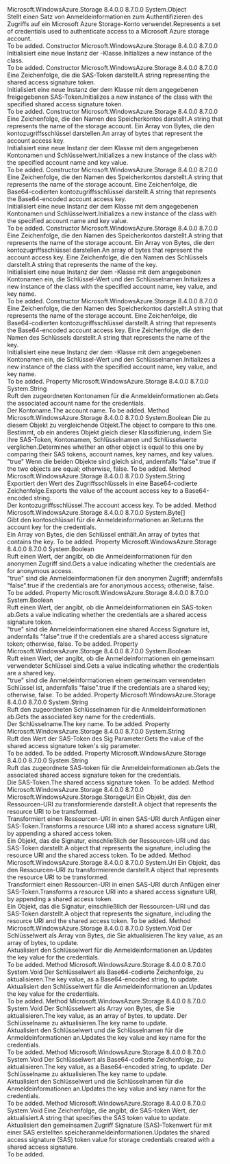 <Type Name="StorageCredentials" FullName="Microsoft.WindowsAzure.Storage.Auth.StorageCredentials">
  <TypeSignature Language="C#" Value="public sealed class StorageCredentials" />
  <TypeSignature Language="ILAsm" Value=".class public auto ansi sealed beforefieldinit StorageCredentials extends System.Object" />
  <TypeSignature Language="DocId" Value="T:Microsoft.WindowsAzure.Storage.Auth.StorageCredentials" />
  <TypeSignature Language="VB.NET" Value="Public NotInheritable Class StorageCredentials" />
  <TypeSignature Language="F#" Value="type StorageCredentials = class" />
  <AssemblyInfo>
    <AssemblyName>Microsoft.WindowsAzure.Storage</AssemblyName>
    <AssemblyVersion>8.4.0.0</AssemblyVersion>
    <AssemblyVersion>8.7.0.0</AssemblyVersion>
  </AssemblyInfo>
  <Base>
    <BaseTypeName>System.Object</BaseTypeName>
  </Base>
  <Interfaces />
  <Docs>
    <summary>
            <span data-ttu-id="92b46-101">Stellt einen Satz von Anmeldeinformationen zum Authentifizieren des Zugriffs auf ein Microsoft Azure Storage-Konto verwendet.</span><span class="sxs-lookup"><span data-stu-id="92b46-101">Represents a set of credentials used to authenticate access to a Microsoft Azure storage account.</span></span>
            </summary>
    <remarks>To be added.</remarks>
  </Docs>
  <Members>
    <Member MemberName=".ctor">
      <MemberSignature Language="C#" Value="public StorageCredentials ();" />
      <MemberSignature Language="ILAsm" Value=".method public hidebysig specialname rtspecialname instance void .ctor() cil managed" />
      <MemberSignature Language="DocId" Value="M:Microsoft.WindowsAzure.Storage.Auth.StorageCredentials.#ctor" />
      <MemberSignature Language="VB.NET" Value="Public Sub New ()" />
      <MemberType>Constructor</MemberType>
      <AssemblyInfo>
        <AssemblyName>Microsoft.WindowsAzure.Storage</AssemblyName>
        <AssemblyVersion>8.4.0.0</AssemblyVersion>
        <AssemblyVersion>8.7.0.0</AssemblyVersion>
      </AssemblyInfo>
      <Parameters />
      <Docs>
        <summary>
            <span data-ttu-id="92b46-102">Initialisiert eine neue Instanz der <see cref="T:Microsoft.WindowsAzure.Storage.Auth.StorageCredentials" />-Klasse.</span><span class="sxs-lookup"><span data-stu-id="92b46-102">Initializes a new instance of the <see cref="T:Microsoft.WindowsAzure.Storage.Auth.StorageCredentials" /> class.</span></span>
            </summary>
        <remarks>To be added.</remarks>
      </Docs>
    </Member>
    <Member MemberName=".ctor">
      <MemberSignature Language="C#" Value="public StorageCredentials (string sasToken);" />
      <MemberSignature Language="ILAsm" Value=".method public hidebysig specialname rtspecialname instance void .ctor(string sasToken) cil managed" />
      <MemberSignature Language="DocId" Value="M:Microsoft.WindowsAzure.Storage.Auth.StorageCredentials.#ctor(System.String)" />
      <MemberSignature Language="VB.NET" Value="Public Sub New (sasToken As String)" />
      <MemberSignature Language="F#" Value="new Microsoft.WindowsAzure.Storage.Auth.StorageCredentials : string -&gt; Microsoft.WindowsAzure.Storage.Auth.StorageCredentials" Usage="new Microsoft.WindowsAzure.Storage.Auth.StorageCredentials sasToken" />
      <MemberType>Constructor</MemberType>
      <AssemblyInfo>
        <AssemblyName>Microsoft.WindowsAzure.Storage</AssemblyName>
        <AssemblyVersion>8.4.0.0</AssemblyVersion>
        <AssemblyVersion>8.7.0.0</AssemblyVersion>
      </AssemblyInfo>
      <Parameters>
        <Parameter Name="sasToken" Type="System.String" />
      </Parameters>
      <Docs>
        <param name="sasToken"><span data-ttu-id="92b46-103">Eine Zeichenfolge, die die SAS-Token darstellt.</span><span class="sxs-lookup"><span data-stu-id="92b46-103">A string representing the shared access signature token.</span></span></param>
        <summary>
            <span data-ttu-id="92b46-104">Initialisiert eine neue Instanz der dem <see cref="T:Microsoft.WindowsAzure.Storage.Auth.StorageCredentials" /> Klasse mit dem angegebenen freigegebenen SAS-Token.</span><span class="sxs-lookup"><span data-stu-id="92b46-104">Initializes a new instance of the <see cref="T:Microsoft.WindowsAzure.Storage.Auth.StorageCredentials" /> class with the specified shared access signature token.</span></span>
            </summary>
        <remarks>To be added.</remarks>
      </Docs>
    </Member>
    <Member MemberName=".ctor">
      <MemberSignature Language="C#" Value="public StorageCredentials (string accountName, byte[] keyValue);" />
      <MemberSignature Language="ILAsm" Value=".method public hidebysig specialname rtspecialname instance void .ctor(string accountName, unsigned int8[] keyValue) cil managed" />
      <MemberSignature Language="DocId" Value="M:Microsoft.WindowsAzure.Storage.Auth.StorageCredentials.#ctor(System.String,System.Byte[])" />
      <MemberSignature Language="VB.NET" Value="Public Sub New (accountName As String, keyValue As Byte())" />
      <MemberSignature Language="F#" Value="new Microsoft.WindowsAzure.Storage.Auth.StorageCredentials : string * byte[] -&gt; Microsoft.WindowsAzure.Storage.Auth.StorageCredentials" Usage="new Microsoft.WindowsAzure.Storage.Auth.StorageCredentials (accountName, keyValue)" />
      <MemberType>Constructor</MemberType>
      <AssemblyInfo>
        <AssemblyName>Microsoft.WindowsAzure.Storage</AssemblyName>
        <AssemblyVersion>8.4.0.0</AssemblyVersion>
        <AssemblyVersion>8.7.0.0</AssemblyVersion>
      </AssemblyInfo>
      <Parameters>
        <Parameter Name="accountName" Type="System.String" />
        <Parameter Name="keyValue" Type="System.Byte[]" />
      </Parameters>
      <Docs>
        <param name="accountName"><span data-ttu-id="92b46-105">Eine Zeichenfolge, die den Namen des Speicherkontos darstellt.</span><span class="sxs-lookup"><span data-stu-id="92b46-105">A string that represents the name of the storage account.</span></span></param>
        <param name="keyValue"><span data-ttu-id="92b46-106">Ein Array von Bytes, die den kontozugriffsschlüssel darstellen.</span><span class="sxs-lookup"><span data-stu-id="92b46-106">An array of bytes that represent the account access key.</span></span></param>
        <summary>
            <span data-ttu-id="92b46-107">Initialisiert eine neue Instanz der dem <see cref="T:Microsoft.WindowsAzure.Storage.Auth.StorageCredentials" /> Klasse mit dem angegebenen Kontonamen und Schlüsselwert.</span><span class="sxs-lookup"><span data-stu-id="92b46-107">Initializes a new instance of the <see cref="T:Microsoft.WindowsAzure.Storage.Auth.StorageCredentials" /> class with the specified account name and key value.</span></span>
            </summary>
        <remarks>To be added.</remarks>
      </Docs>
    </Member>
    <Member MemberName=".ctor">
      <MemberSignature Language="C#" Value="public StorageCredentials (string accountName, string keyValue);" />
      <MemberSignature Language="ILAsm" Value=".method public hidebysig specialname rtspecialname instance void .ctor(string accountName, string keyValue) cil managed" />
      <MemberSignature Language="DocId" Value="M:Microsoft.WindowsAzure.Storage.Auth.StorageCredentials.#ctor(System.String,System.String)" />
      <MemberSignature Language="VB.NET" Value="Public Sub New (accountName As String, keyValue As String)" />
      <MemberSignature Language="F#" Value="new Microsoft.WindowsAzure.Storage.Auth.StorageCredentials : string * string -&gt; Microsoft.WindowsAzure.Storage.Auth.StorageCredentials" Usage="new Microsoft.WindowsAzure.Storage.Auth.StorageCredentials (accountName, keyValue)" />
      <MemberType>Constructor</MemberType>
      <AssemblyInfo>
        <AssemblyName>Microsoft.WindowsAzure.Storage</AssemblyName>
        <AssemblyVersion>8.4.0.0</AssemblyVersion>
        <AssemblyVersion>8.7.0.0</AssemblyVersion>
      </AssemblyInfo>
      <Parameters>
        <Parameter Name="accountName" Type="System.String" />
        <Parameter Name="keyValue" Type="System.String" />
      </Parameters>
      <Docs>
        <param name="accountName"><span data-ttu-id="92b46-108">Eine Zeichenfolge, die den Namen des Speicherkontos darstellt.</span><span class="sxs-lookup"><span data-stu-id="92b46-108">A string that represents the name of the storage account.</span></span></param>
        <param name="keyValue"><span data-ttu-id="92b46-109">Eine Zeichenfolge, die Base64-codierten kontozugriffsschlüssel darstellt.</span><span class="sxs-lookup"><span data-stu-id="92b46-109">A string that represents the Base64-encoded account access key.</span></span></param>
        <summary>
            <span data-ttu-id="92b46-110">Initialisiert eine neue Instanz der dem <see cref="T:Microsoft.WindowsAzure.Storage.Auth.StorageCredentials" /> Klasse mit dem angegebenen Kontonamen und Schlüsselwert.</span><span class="sxs-lookup"><span data-stu-id="92b46-110">Initializes a new instance of the <see cref="T:Microsoft.WindowsAzure.Storage.Auth.StorageCredentials" /> class with the specified account name and key value.</span></span>
            </summary>
        <remarks>To be added.</remarks>
      </Docs>
    </Member>
    <Member MemberName=".ctor">
      <MemberSignature Language="C#" Value="public StorageCredentials (string accountName, byte[] keyValue, string keyName);" />
      <MemberSignature Language="ILAsm" Value=".method public hidebysig specialname rtspecialname instance void .ctor(string accountName, unsigned int8[] keyValue, string keyName) cil managed" />
      <MemberSignature Language="DocId" Value="M:Microsoft.WindowsAzure.Storage.Auth.StorageCredentials.#ctor(System.String,System.Byte[],System.String)" />
      <MemberSignature Language="VB.NET" Value="Public Sub New (accountName As String, keyValue As Byte(), keyName As String)" />
      <MemberSignature Language="F#" Value="new Microsoft.WindowsAzure.Storage.Auth.StorageCredentials : string * byte[] * string -&gt; Microsoft.WindowsAzure.Storage.Auth.StorageCredentials" Usage="new Microsoft.WindowsAzure.Storage.Auth.StorageCredentials (accountName, keyValue, keyName)" />
      <MemberType>Constructor</MemberType>
      <AssemblyInfo>
        <AssemblyName>Microsoft.WindowsAzure.Storage</AssemblyName>
        <AssemblyVersion>8.4.0.0</AssemblyVersion>
        <AssemblyVersion>8.7.0.0</AssemblyVersion>
      </AssemblyInfo>
      <Parameters>
        <Parameter Name="accountName" Type="System.String" />
        <Parameter Name="keyValue" Type="System.Byte[]" />
        <Parameter Name="keyName" Type="System.String" />
      </Parameters>
      <Docs>
        <param name="accountName"><span data-ttu-id="92b46-111">Eine Zeichenfolge, die den Namen des Speicherkontos darstellt.</span><span class="sxs-lookup"><span data-stu-id="92b46-111">A string that represents the name of the storage account.</span></span></param>
        <param name="keyValue"><span data-ttu-id="92b46-112">Ein Array von Bytes, die den kontozugriffsschlüssel darstellen.</span><span class="sxs-lookup"><span data-stu-id="92b46-112">An array of bytes that represent the account access key.</span></span></param>
        <param name="keyName"><span data-ttu-id="92b46-113">Eine Zeichenfolge, die den Namen des Schlüssels darstellt.</span><span class="sxs-lookup"><span data-stu-id="92b46-113">A string that represents the name of the key.</span></span></param>
        <summary>
            <span data-ttu-id="92b46-114">Initialisiert eine neue Instanz der dem <see cref="T:Microsoft.WindowsAzure.Storage.Auth.StorageCredentials" /> -Klasse mit dem angegebenen Kontonamen ein, die Schlüssel-Wert und den Schlüsselnamen.</span><span class="sxs-lookup"><span data-stu-id="92b46-114">Initializes a new instance of the <see cref="T:Microsoft.WindowsAzure.Storage.Auth.StorageCredentials" /> class with the specified account name, key value, and key name.</span></span>
            </summary>
        <remarks>To be added.</remarks>
      </Docs>
    </Member>
    <Member MemberName=".ctor">
      <MemberSignature Language="C#" Value="public StorageCredentials (string accountName, string keyValue, string keyName);" />
      <MemberSignature Language="ILAsm" Value=".method public hidebysig specialname rtspecialname instance void .ctor(string accountName, string keyValue, string keyName) cil managed" />
      <MemberSignature Language="DocId" Value="M:Microsoft.WindowsAzure.Storage.Auth.StorageCredentials.#ctor(System.String,System.String,System.String)" />
      <MemberSignature Language="VB.NET" Value="Public Sub New (accountName As String, keyValue As String, keyName As String)" />
      <MemberSignature Language="F#" Value="new Microsoft.WindowsAzure.Storage.Auth.StorageCredentials : string * string * string -&gt; Microsoft.WindowsAzure.Storage.Auth.StorageCredentials" Usage="new Microsoft.WindowsAzure.Storage.Auth.StorageCredentials (accountName, keyValue, keyName)" />
      <MemberType>Constructor</MemberType>
      <AssemblyInfo>
        <AssemblyName>Microsoft.WindowsAzure.Storage</AssemblyName>
        <AssemblyVersion>8.4.0.0</AssemblyVersion>
        <AssemblyVersion>8.7.0.0</AssemblyVersion>
      </AssemblyInfo>
      <Parameters>
        <Parameter Name="accountName" Type="System.String" />
        <Parameter Name="keyValue" Type="System.String" />
        <Parameter Name="keyName" Type="System.String" />
      </Parameters>
      <Docs>
        <param name="accountName"><span data-ttu-id="92b46-115">Eine Zeichenfolge, die den Namen des Speicherkontos darstellt.</span><span class="sxs-lookup"><span data-stu-id="92b46-115">A string that represents the name of the storage account.</span></span></param>
        <param name="keyValue"><span data-ttu-id="92b46-116">Eine Zeichenfolge, die Base64-codierten kontozugriffsschlüssel darstellt.</span><span class="sxs-lookup"><span data-stu-id="92b46-116">A string that represents the Base64-encoded account access key.</span></span></param>
        <param name="keyName"><span data-ttu-id="92b46-117">Eine Zeichenfolge, die den Namen des Schlüssels darstellt.</span><span class="sxs-lookup"><span data-stu-id="92b46-117">A string that represents the name of the key.</span></span></param>
        <summary>
            <span data-ttu-id="92b46-118">Initialisiert eine neue Instanz der dem <see cref="T:Microsoft.WindowsAzure.Storage.Auth.StorageCredentials" /> -Klasse mit dem angegebenen Kontonamen ein, die Schlüssel-Wert und den Schlüsselnamen.</span><span class="sxs-lookup"><span data-stu-id="92b46-118">Initializes a new instance of the <see cref="T:Microsoft.WindowsAzure.Storage.Auth.StorageCredentials" /> class with the specified account name, key value, and key name.</span></span>
            </summary>
        <remarks>To be added.</remarks>
      </Docs>
    </Member>
    <Member MemberName="AccountName">
      <MemberSignature Language="C#" Value="public string AccountName { get; }" />
      <MemberSignature Language="ILAsm" Value=".property instance string AccountName" />
      <MemberSignature Language="DocId" Value="P:Microsoft.WindowsAzure.Storage.Auth.StorageCredentials.AccountName" />
      <MemberSignature Language="VB.NET" Value="Public ReadOnly Property AccountName As String" />
      <MemberSignature Language="F#" Value="member this.AccountName : string" Usage="Microsoft.WindowsAzure.Storage.Auth.StorageCredentials.AccountName" />
      <MemberType>Property</MemberType>
      <AssemblyInfo>
        <AssemblyName>Microsoft.WindowsAzure.Storage</AssemblyName>
        <AssemblyVersion>8.4.0.0</AssemblyVersion>
        <AssemblyVersion>8.7.0.0</AssemblyVersion>
      </AssemblyInfo>
      <ReturnValue>
        <ReturnType>System.String</ReturnType>
      </ReturnValue>
      <Docs>
        <summary>
            <span data-ttu-id="92b46-119">Ruft den zugeordneten Kontonamen für die Anmeldeinformationen ab.</span><span class="sxs-lookup"><span data-stu-id="92b46-119">Gets the associated account name for the credentials.</span></span>
            </summary>
        <value><span data-ttu-id="92b46-120">Der Kontoname.</span><span class="sxs-lookup"><span data-stu-id="92b46-120">The account name.</span></span></value>
        <remarks>To be added.</remarks>
      </Docs>
    </Member>
    <Member MemberName="Equals">
      <MemberSignature Language="C#" Value="public bool Equals (Microsoft.WindowsAzure.Storage.Auth.StorageCredentials other);" />
      <MemberSignature Language="ILAsm" Value=".method public hidebysig instance bool Equals(class Microsoft.WindowsAzure.Storage.Auth.StorageCredentials other) cil managed" />
      <MemberSignature Language="DocId" Value="M:Microsoft.WindowsAzure.Storage.Auth.StorageCredentials.Equals(Microsoft.WindowsAzure.Storage.Auth.StorageCredentials)" />
      <MemberSignature Language="VB.NET" Value="Public Function Equals (other As StorageCredentials) As Boolean" />
      <MemberSignature Language="F#" Value="override this.Equals : Microsoft.WindowsAzure.Storage.Auth.StorageCredentials -&gt; bool" Usage="storageCredentials.Equals other" />
      <MemberType>Method</MemberType>
      <AssemblyInfo>
        <AssemblyName>Microsoft.WindowsAzure.Storage</AssemblyName>
        <AssemblyVersion>8.4.0.0</AssemblyVersion>
        <AssemblyVersion>8.7.0.0</AssemblyVersion>
      </AssemblyInfo>
      <ReturnValue>
        <ReturnType>System.Boolean</ReturnType>
      </ReturnValue>
      <Parameters>
        <Parameter Name="other" Type="Microsoft.WindowsAzure.Storage.Auth.StorageCredentials" />
      </Parameters>
      <Docs>
        <param name="other"><span data-ttu-id="92b46-121">Die <see cref="T:Microsoft.WindowsAzure.Storage.Auth.StorageCredentials" /> zu diesem Objekt zu vergleichende Objekt.</span><span class="sxs-lookup"><span data-stu-id="92b46-121">The <see cref="T:Microsoft.WindowsAzure.Storage.Auth.StorageCredentials" /> object to compare to this one.</span></span></param>
        <summary>
            <span data-ttu-id="92b46-122">Bestimmt, ob ein anderes <see cref="T:Microsoft.WindowsAzure.Storage.Auth.StorageCredentials" /> Objekt gleich dieser Klassifizierung, indem Sie ihre SAS-Token, Kontonamen, Schlüsselnamen und Schlüsselwerte verglichen.</span><span class="sxs-lookup"><span data-stu-id="92b46-122">Determines whether an other <see cref="T:Microsoft.WindowsAzure.Storage.Auth.StorageCredentials" /> object is equal to this one by comparing their SAS tokens, account names, key names, and key values.</span></span>
            </summary>
        <returns>
          <span data-ttu-id="92b46-123"><c>"true"</c> Wenn die beiden <see cref="T:Microsoft.WindowsAzure.Storage.Auth.StorageCredentials" /> Objekte sind gleich sind, andernfalls <c>"false"</c>.</span><span class="sxs-lookup"><span data-stu-id="92b46-123"><c>true</c> if the two <see cref="T:Microsoft.WindowsAzure.Storage.Auth.StorageCredentials" /> objects are equal; otherwise, <c>false</c>.</span></span></returns>
        <remarks>To be added.</remarks>
      </Docs>
    </Member>
    <Member MemberName="ExportBase64EncodedKey">
      <MemberSignature Language="C#" Value="public string ExportBase64EncodedKey ();" />
      <MemberSignature Language="ILAsm" Value=".method public hidebysig instance string ExportBase64EncodedKey() cil managed" />
      <MemberSignature Language="DocId" Value="M:Microsoft.WindowsAzure.Storage.Auth.StorageCredentials.ExportBase64EncodedKey" />
      <MemberSignature Language="VB.NET" Value="Public Function ExportBase64EncodedKey () As String" />
      <MemberSignature Language="F#" Value="member this.ExportBase64EncodedKey : unit -&gt; string" Usage="storageCredentials.ExportBase64EncodedKey " />
      <MemberType>Method</MemberType>
      <AssemblyInfo>
        <AssemblyName>Microsoft.WindowsAzure.Storage</AssemblyName>
        <AssemblyVersion>8.4.0.0</AssemblyVersion>
        <AssemblyVersion>8.7.0.0</AssemblyVersion>
      </AssemblyInfo>
      <ReturnValue>
        <ReturnType>System.String</ReturnType>
      </ReturnValue>
      <Parameters />
      <Docs>
        <summary>
            <span data-ttu-id="92b46-124">Exportiert den Wert des Zugriffsschlüssels in eine Base64-codierte Zeichenfolge.</span><span class="sxs-lookup"><span data-stu-id="92b46-124">Exports the value of the account access key to a Base64-encoded string.</span></span>
            </summary>
        <returns><span data-ttu-id="92b46-125">Der kontozugriffsschlüssel.</span><span class="sxs-lookup"><span data-stu-id="92b46-125">The account access key.</span></span></returns>
        <remarks>To be added.</remarks>
      </Docs>
    </Member>
    <Member MemberName="ExportKey">
      <MemberSignature Language="C#" Value="public byte[] ExportKey ();" />
      <MemberSignature Language="ILAsm" Value=".method public hidebysig instance unsigned int8[] ExportKey() cil managed" />
      <MemberSignature Language="DocId" Value="M:Microsoft.WindowsAzure.Storage.Auth.StorageCredentials.ExportKey" />
      <MemberSignature Language="VB.NET" Value="Public Function ExportKey () As Byte()" />
      <MemberSignature Language="F#" Value="member this.ExportKey : unit -&gt; byte[]" Usage="storageCredentials.ExportKey " />
      <MemberType>Method</MemberType>
      <AssemblyInfo>
        <AssemblyName>Microsoft.WindowsAzure.Storage</AssemblyName>
        <AssemblyVersion>8.4.0.0</AssemblyVersion>
        <AssemblyVersion>8.7.0.0</AssemblyVersion>
      </AssemblyInfo>
      <ReturnValue>
        <ReturnType>System.Byte[]</ReturnType>
      </ReturnValue>
      <Parameters />
      <Docs>
        <summary>
            <span data-ttu-id="92b46-126">Gibt den kontoschlüssel für die Anmeldeinformationen an.</span><span class="sxs-lookup"><span data-stu-id="92b46-126">Returns the account key for the credentials.</span></span>
            </summary>
        <returns><span data-ttu-id="92b46-127">Ein Array von Bytes, die den Schlüssel enthält.</span><span class="sxs-lookup"><span data-stu-id="92b46-127">An array of bytes that contains the key.</span></span></returns>
        <remarks>To be added.</remarks>
      </Docs>
    </Member>
    <Member MemberName="IsAnonymous">
      <MemberSignature Language="C#" Value="public bool IsAnonymous { get; }" />
      <MemberSignature Language="ILAsm" Value=".property instance bool IsAnonymous" />
      <MemberSignature Language="DocId" Value="P:Microsoft.WindowsAzure.Storage.Auth.StorageCredentials.IsAnonymous" />
      <MemberSignature Language="VB.NET" Value="Public ReadOnly Property IsAnonymous As Boolean" />
      <MemberSignature Language="F#" Value="member this.IsAnonymous : bool" Usage="Microsoft.WindowsAzure.Storage.Auth.StorageCredentials.IsAnonymous" />
      <MemberType>Property</MemberType>
      <AssemblyInfo>
        <AssemblyName>Microsoft.WindowsAzure.Storage</AssemblyName>
        <AssemblyVersion>8.4.0.0</AssemblyVersion>
        <AssemblyVersion>8.7.0.0</AssemblyVersion>
      </AssemblyInfo>
      <ReturnValue>
        <ReturnType>System.Boolean</ReturnType>
      </ReturnValue>
      <Docs>
        <summary>
            <span data-ttu-id="92b46-128">Ruft einen Wert, der angibt, ob die Anmeldeinformationen für den anonymen Zugriff sind.</span><span class="sxs-lookup"><span data-stu-id="92b46-128">Gets a value indicating whether the credentials are for anonymous access.</span></span>
            </summary>
        <value>
          <span data-ttu-id="92b46-129"><c>"true"</c> sind die Anmeldeinformationen für den anonymen Zugriff; andernfalls <c>"false"</c>.</span><span class="sxs-lookup"><span data-stu-id="92b46-129"><c>true</c> if the credentials are for anonymous access; otherwise, <c>false</c>.</span></span></value>
        <remarks>To be added.</remarks>
      </Docs>
    </Member>
    <Member MemberName="IsSAS">
      <MemberSignature Language="C#" Value="public bool IsSAS { get; }" />
      <MemberSignature Language="ILAsm" Value=".property instance bool IsSAS" />
      <MemberSignature Language="DocId" Value="P:Microsoft.WindowsAzure.Storage.Auth.StorageCredentials.IsSAS" />
      <MemberSignature Language="VB.NET" Value="Public ReadOnly Property IsSAS As Boolean" />
      <MemberSignature Language="F#" Value="member this.IsSAS : bool" Usage="Microsoft.WindowsAzure.Storage.Auth.StorageCredentials.IsSAS" />
      <MemberType>Property</MemberType>
      <AssemblyInfo>
        <AssemblyName>Microsoft.WindowsAzure.Storage</AssemblyName>
        <AssemblyVersion>8.4.0.0</AssemblyVersion>
        <AssemblyVersion>8.7.0.0</AssemblyVersion>
      </AssemblyInfo>
      <ReturnValue>
        <ReturnType>System.Boolean</ReturnType>
      </ReturnValue>
      <Docs>
        <summary>
            <span data-ttu-id="92b46-130">Ruft einen Wert, der angibt, ob die Anmeldeinformationen ein SAS-token ab.</span><span class="sxs-lookup"><span data-stu-id="92b46-130">Gets a value indicating whether the credentials are a shared access signature token.</span></span>
            </summary>
        <value>
          <span data-ttu-id="92b46-131"><c>"true"</c> sind die Anmeldeinformationen eine shared Access Signature ist, andernfalls <c>"false"</c>.</span><span class="sxs-lookup"><span data-stu-id="92b46-131"><c>true</c> if the credentials are a shared access signature token; otherwise, <c>false</c>.</span></span></value>
        <remarks>To be added.</remarks>
      </Docs>
    </Member>
    <Member MemberName="IsSharedKey">
      <MemberSignature Language="C#" Value="public bool IsSharedKey { get; }" />
      <MemberSignature Language="ILAsm" Value=".property instance bool IsSharedKey" />
      <MemberSignature Language="DocId" Value="P:Microsoft.WindowsAzure.Storage.Auth.StorageCredentials.IsSharedKey" />
      <MemberSignature Language="VB.NET" Value="Public ReadOnly Property IsSharedKey As Boolean" />
      <MemberSignature Language="F#" Value="member this.IsSharedKey : bool" Usage="Microsoft.WindowsAzure.Storage.Auth.StorageCredentials.IsSharedKey" />
      <MemberType>Property</MemberType>
      <AssemblyInfo>
        <AssemblyName>Microsoft.WindowsAzure.Storage</AssemblyName>
        <AssemblyVersion>8.4.0.0</AssemblyVersion>
        <AssemblyVersion>8.7.0.0</AssemblyVersion>
      </AssemblyInfo>
      <ReturnValue>
        <ReturnType>System.Boolean</ReturnType>
      </ReturnValue>
      <Docs>
        <summary>
            <span data-ttu-id="92b46-132">Ruft einen Wert, der angibt, ob die Anmeldeinformationen ein gemeinsam verwendeter Schlüssel sind.</span><span class="sxs-lookup"><span data-stu-id="92b46-132">Gets a value indicating whether the credentials are a shared key.</span></span>
            </summary>
        <value>
          <span data-ttu-id="92b46-133"><c>"true"</c> sind die Anmeldeinformationen einem gemeinsam verwendeten Schlüssel ist, andernfalls <c>"false"</c>.</span><span class="sxs-lookup"><span data-stu-id="92b46-133"><c>true</c> if the credentials are a shared key; otherwise, <c>false</c>.</span></span></value>
        <remarks>To be added.</remarks>
      </Docs>
    </Member>
    <Member MemberName="KeyName">
      <MemberSignature Language="C#" Value="public string KeyName { get; }" />
      <MemberSignature Language="ILAsm" Value=".property instance string KeyName" />
      <MemberSignature Language="DocId" Value="P:Microsoft.WindowsAzure.Storage.Auth.StorageCredentials.KeyName" />
      <MemberSignature Language="VB.NET" Value="Public ReadOnly Property KeyName As String" />
      <MemberSignature Language="F#" Value="member this.KeyName : string" Usage="Microsoft.WindowsAzure.Storage.Auth.StorageCredentials.KeyName" />
      <MemberType>Property</MemberType>
      <AssemblyInfo>
        <AssemblyName>Microsoft.WindowsAzure.Storage</AssemblyName>
        <AssemblyVersion>8.4.0.0</AssemblyVersion>
        <AssemblyVersion>8.7.0.0</AssemblyVersion>
      </AssemblyInfo>
      <ReturnValue>
        <ReturnType>System.String</ReturnType>
      </ReturnValue>
      <Docs>
        <summary>
            <span data-ttu-id="92b46-134">Ruft den zugeordneten Schlüsselnamen für die Anmeldeinformationen ab.</span><span class="sxs-lookup"><span data-stu-id="92b46-134">Gets the associated key name for the credentials.</span></span>
            </summary>
        <value><span data-ttu-id="92b46-135">Der Schlüsselname.</span><span class="sxs-lookup"><span data-stu-id="92b46-135">The key name.</span></span></value>
        <remarks>To be added.</remarks>
      </Docs>
    </Member>
    <Member MemberName="SASSignature">
      <MemberSignature Language="C#" Value="public string SASSignature { get; }" />
      <MemberSignature Language="ILAsm" Value=".property instance string SASSignature" />
      <MemberSignature Language="DocId" Value="P:Microsoft.WindowsAzure.Storage.Auth.StorageCredentials.SASSignature" />
      <MemberSignature Language="VB.NET" Value="Public ReadOnly Property SASSignature As String" />
      <MemberSignature Language="F#" Value="member this.SASSignature : string" Usage="Microsoft.WindowsAzure.Storage.Auth.StorageCredentials.SASSignature" />
      <MemberType>Property</MemberType>
      <AssemblyInfo>
        <AssemblyName>Microsoft.WindowsAzure.Storage</AssemblyName>
        <AssemblyVersion>8.4.0.0</AssemblyVersion>
        <AssemblyVersion>8.7.0.0</AssemblyVersion>
      </AssemblyInfo>
      <ReturnValue>
        <ReturnType>System.String</ReturnType>
      </ReturnValue>
      <Docs>
        <summary>
            <span data-ttu-id="92b46-136">Ruft den Wert der SAS-Token des <c>Sig</c> Parameter.</span><span class="sxs-lookup"><span data-stu-id="92b46-136">Gets the value of the shared access signature token's <c>sig</c> parameter.</span></span>
            </summary>
        <value>To be added.</value>
        <remarks>To be added.</remarks>
      </Docs>
    </Member>
    <Member MemberName="SASToken">
      <MemberSignature Language="C#" Value="public string SASToken { get; }" />
      <MemberSignature Language="ILAsm" Value=".property instance string SASToken" />
      <MemberSignature Language="DocId" Value="P:Microsoft.WindowsAzure.Storage.Auth.StorageCredentials.SASToken" />
      <MemberSignature Language="VB.NET" Value="Public ReadOnly Property SASToken As String" />
      <MemberSignature Language="F#" Value="member this.SASToken : string" Usage="Microsoft.WindowsAzure.Storage.Auth.StorageCredentials.SASToken" />
      <MemberType>Property</MemberType>
      <AssemblyInfo>
        <AssemblyName>Microsoft.WindowsAzure.Storage</AssemblyName>
        <AssemblyVersion>8.4.0.0</AssemblyVersion>
        <AssemblyVersion>8.7.0.0</AssemblyVersion>
      </AssemblyInfo>
      <ReturnValue>
        <ReturnType>System.String</ReturnType>
      </ReturnValue>
      <Docs>
        <summary>
            <span data-ttu-id="92b46-137">Ruft das zugeordnete SAS-token für die Anmeldeinformationen ab.</span><span class="sxs-lookup"><span data-stu-id="92b46-137">Gets the associated shared access signature token for the credentials.</span></span>
            </summary>
        <value><span data-ttu-id="92b46-138">Die SAS-Token.</span><span class="sxs-lookup"><span data-stu-id="92b46-138">The shared access signature token.</span></span></value>
        <remarks>To be added.</remarks>
      </Docs>
    </Member>
    <Member MemberName="TransformUri">
      <MemberSignature Language="C#" Value="public Microsoft.WindowsAzure.Storage.StorageUri TransformUri (Microsoft.WindowsAzure.Storage.StorageUri resourceUri);" />
      <MemberSignature Language="ILAsm" Value=".method public hidebysig instance class Microsoft.WindowsAzure.Storage.StorageUri TransformUri(class Microsoft.WindowsAzure.Storage.StorageUri resourceUri) cil managed" />
      <MemberSignature Language="DocId" Value="M:Microsoft.WindowsAzure.Storage.Auth.StorageCredentials.TransformUri(Microsoft.WindowsAzure.Storage.StorageUri)" />
      <MemberSignature Language="VB.NET" Value="Public Function TransformUri (resourceUri As StorageUri) As StorageUri" />
      <MemberSignature Language="F#" Value="member this.TransformUri : Microsoft.WindowsAzure.Storage.StorageUri -&gt; Microsoft.WindowsAzure.Storage.StorageUri" Usage="storageCredentials.TransformUri resourceUri" />
      <MemberType>Method</MemberType>
      <AssemblyInfo>
        <AssemblyName>Microsoft.WindowsAzure.Storage</AssemblyName>
        <AssemblyVersion>8.4.0.0</AssemblyVersion>
        <AssemblyVersion>8.7.0.0</AssemblyVersion>
      </AssemblyInfo>
      <ReturnValue>
        <ReturnType>Microsoft.WindowsAzure.Storage.StorageUri</ReturnType>
      </ReturnValue>
      <Parameters>
        <Parameter Name="resourceUri" Type="Microsoft.WindowsAzure.Storage.StorageUri" />
      </Parameters>
      <Docs>
        <param name="resourceUri"><span data-ttu-id="92b46-139">Ein <see cref="T:Microsoft.WindowsAzure.Storage.StorageUri" /> Objekt, das den Ressourcen-URI zu transformierende darstellt.</span><span class="sxs-lookup"><span data-stu-id="92b46-139">A <see cref="T:Microsoft.WindowsAzure.Storage.StorageUri" /> object that represents the resource URI to be transformed.</span></span></param>
        <summary>
            <span data-ttu-id="92b46-140">Transformiert einen Ressourcen-URI in einen SAS-URI durch Anfügen einer SAS-Token.</span><span class="sxs-lookup"><span data-stu-id="92b46-140">Transforms a resource URI into a shared access signature URI, by appending a shared access token.</span></span>
            </summary>
        <returns><span data-ttu-id="92b46-141">Ein <see cref="T:Microsoft.WindowsAzure.Storage.StorageUri" /> Objekt, das die Signatur, einschließlich der Ressourcen-URI und das SAS-Token darstellt.</span><span class="sxs-lookup"><span data-stu-id="92b46-141">A <see cref="T:Microsoft.WindowsAzure.Storage.StorageUri" /> object that represents the signature, including the resource URI and the shared access token.</span></span></returns>
        <remarks>To be added.</remarks>
      </Docs>
    </Member>
    <Member MemberName="TransformUri">
      <MemberSignature Language="C#" Value="public Uri TransformUri (Uri resourceUri);" />
      <MemberSignature Language="ILAsm" Value=".method public hidebysig instance class System.Uri TransformUri(class System.Uri resourceUri) cil managed" />
      <MemberSignature Language="DocId" Value="M:Microsoft.WindowsAzure.Storage.Auth.StorageCredentials.TransformUri(System.Uri)" />
      <MemberSignature Language="VB.NET" Value="Public Function TransformUri (resourceUri As Uri) As Uri" />
      <MemberSignature Language="F#" Value="member this.TransformUri : Uri -&gt; Uri" Usage="storageCredentials.TransformUri resourceUri" />
      <MemberType>Method</MemberType>
      <AssemblyInfo>
        <AssemblyName>Microsoft.WindowsAzure.Storage</AssemblyName>
        <AssemblyVersion>8.4.0.0</AssemblyVersion>
        <AssemblyVersion>8.7.0.0</AssemblyVersion>
      </AssemblyInfo>
      <ReturnValue>
        <ReturnType>System.Uri</ReturnType>
      </ReturnValue>
      <Parameters>
        <Parameter Name="resourceUri" Type="System.Uri" />
      </Parameters>
      <Docs>
        <param name="resourceUri"><span data-ttu-id="92b46-142">Ein <see cref="T:System.Uri" /> Objekt, das den Ressourcen-URI zu transformierende darstellt.</span><span class="sxs-lookup"><span data-stu-id="92b46-142">A <see cref="T:System.Uri" /> object that represents the resource URI to be transformed.</span></span></param>
        <summary>
            <span data-ttu-id="92b46-143">Transformiert einen Ressourcen-URI in einen SAS-URI durch Anfügen einer SAS-Token.</span><span class="sxs-lookup"><span data-stu-id="92b46-143">Transforms a resource URI into a shared access signature URI, by appending a shared access token.</span></span>
            </summary>
        <returns><span data-ttu-id="92b46-144">Ein <see cref="T:System.Uri" /> Objekt, das die Signatur, einschließlich der Ressourcen-URI und das SAS-Token darstellt.</span><span class="sxs-lookup"><span data-stu-id="92b46-144">A <see cref="T:System.Uri" /> object that represents the signature, including the resource URI and the shared access token.</span></span></returns>
        <remarks>To be added.</remarks>
      </Docs>
    </Member>
    <Member MemberName="UpdateKey">
      <MemberSignature Language="C#" Value="public void UpdateKey (byte[] keyValue);" />
      <MemberSignature Language="ILAsm" Value=".method public hidebysig instance void UpdateKey(unsigned int8[] keyValue) cil managed" />
      <MemberSignature Language="DocId" Value="M:Microsoft.WindowsAzure.Storage.Auth.StorageCredentials.UpdateKey(System.Byte[])" />
      <MemberSignature Language="VB.NET" Value="Public Sub UpdateKey (keyValue As Byte())" />
      <MemberSignature Language="F#" Value="member this.UpdateKey : byte[] -&gt; unit" Usage="storageCredentials.UpdateKey keyValue" />
      <MemberType>Method</MemberType>
      <AssemblyInfo>
        <AssemblyName>Microsoft.WindowsAzure.Storage</AssemblyName>
        <AssemblyVersion>8.4.0.0</AssemblyVersion>
        <AssemblyVersion>8.7.0.0</AssemblyVersion>
      </AssemblyInfo>
      <ReturnValue>
        <ReturnType>System.Void</ReturnType>
      </ReturnValue>
      <Parameters>
        <Parameter Name="keyValue" Type="System.Byte[]" />
      </Parameters>
      <Docs>
        <param name="keyValue"><span data-ttu-id="92b46-145">Der Schlüsselwert als Array von Bytes, die Sie aktualisieren.</span><span class="sxs-lookup"><span data-stu-id="92b46-145">The key value, as an array of bytes, to update.</span></span></param>
        <summary>
            <span data-ttu-id="92b46-146">Aktualisiert den Schlüsselwert für die Anmeldeinformationen an.</span><span class="sxs-lookup"><span data-stu-id="92b46-146">Updates the key value for the credentials.</span></span>
            </summary>
        <remarks>To be added.</remarks>
      </Docs>
    </Member>
    <Member MemberName="UpdateKey">
      <MemberSignature Language="C#" Value="public void UpdateKey (string keyValue);" />
      <MemberSignature Language="ILAsm" Value=".method public hidebysig instance void UpdateKey(string keyValue) cil managed" />
      <MemberSignature Language="DocId" Value="M:Microsoft.WindowsAzure.Storage.Auth.StorageCredentials.UpdateKey(System.String)" />
      <MemberSignature Language="VB.NET" Value="Public Sub UpdateKey (keyValue As String)" />
      <MemberSignature Language="F#" Value="member this.UpdateKey : string -&gt; unit" Usage="storageCredentials.UpdateKey keyValue" />
      <MemberType>Method</MemberType>
      <AssemblyInfo>
        <AssemblyName>Microsoft.WindowsAzure.Storage</AssemblyName>
        <AssemblyVersion>8.4.0.0</AssemblyVersion>
        <AssemblyVersion>8.7.0.0</AssemblyVersion>
      </AssemblyInfo>
      <ReturnValue>
        <ReturnType>System.Void</ReturnType>
      </ReturnValue>
      <Parameters>
        <Parameter Name="keyValue" Type="System.String" />
      </Parameters>
      <Docs>
        <param name="keyValue"><span data-ttu-id="92b46-147">Der Schlüsselwert als Base64-codierte Zeichenfolge, zu aktualisieren.</span><span class="sxs-lookup"><span data-stu-id="92b46-147">The key value, as a Base64-encoded string, to update.</span></span></param>
        <summary>
            <span data-ttu-id="92b46-148">Aktualisiert den Schlüsselwert für die Anmeldeinformationen an.</span><span class="sxs-lookup"><span data-stu-id="92b46-148">Updates the key value for the credentials.</span></span>
            </summary>
        <remarks>To be added.</remarks>
      </Docs>
    </Member>
    <Member MemberName="UpdateKey">
      <MemberSignature Language="C#" Value="public void UpdateKey (byte[] keyValue, string keyName);" />
      <MemberSignature Language="ILAsm" Value=".method public hidebysig instance void UpdateKey(unsigned int8[] keyValue, string keyName) cil managed" />
      <MemberSignature Language="DocId" Value="M:Microsoft.WindowsAzure.Storage.Auth.StorageCredentials.UpdateKey(System.Byte[],System.String)" />
      <MemberSignature Language="VB.NET" Value="Public Sub UpdateKey (keyValue As Byte(), keyName As String)" />
      <MemberSignature Language="F#" Value="member this.UpdateKey : byte[] * string -&gt; unit" Usage="storageCredentials.UpdateKey (keyValue, keyName)" />
      <MemberType>Method</MemberType>
      <AssemblyInfo>
        <AssemblyName>Microsoft.WindowsAzure.Storage</AssemblyName>
        <AssemblyVersion>8.4.0.0</AssemblyVersion>
        <AssemblyVersion>8.7.0.0</AssemblyVersion>
      </AssemblyInfo>
      <ReturnValue>
        <ReturnType>System.Void</ReturnType>
      </ReturnValue>
      <Parameters>
        <Parameter Name="keyValue" Type="System.Byte[]" />
        <Parameter Name="keyName" Type="System.String" />
      </Parameters>
      <Docs>
        <param name="keyValue"><span data-ttu-id="92b46-149">Der Schlüsselwert als Array von Bytes, die Sie aktualisieren.</span><span class="sxs-lookup"><span data-stu-id="92b46-149">The key value, as an array of bytes, to update.</span></span></param>
        <param name="keyName"><span data-ttu-id="92b46-150">Der Schlüsselname zu aktualisieren.</span><span class="sxs-lookup"><span data-stu-id="92b46-150">The key name to update.</span></span></param>
        <summary>
            <span data-ttu-id="92b46-151">Aktualisiert den Schlüsselwert und die Schlüsselnamen für die Anmeldeinformationen an.</span><span class="sxs-lookup"><span data-stu-id="92b46-151">Updates the key value and key name for the credentials.</span></span>
            </summary>
        <remarks>To be added.</remarks>
      </Docs>
    </Member>
    <Member MemberName="UpdateKey">
      <MemberSignature Language="C#" Value="public void UpdateKey (string keyValue, string keyName);" />
      <MemberSignature Language="ILAsm" Value=".method public hidebysig instance void UpdateKey(string keyValue, string keyName) cil managed" />
      <MemberSignature Language="DocId" Value="M:Microsoft.WindowsAzure.Storage.Auth.StorageCredentials.UpdateKey(System.String,System.String)" />
      <MemberSignature Language="VB.NET" Value="Public Sub UpdateKey (keyValue As String, keyName As String)" />
      <MemberSignature Language="F#" Value="member this.UpdateKey : string * string -&gt; unit" Usage="storageCredentials.UpdateKey (keyValue, keyName)" />
      <MemberType>Method</MemberType>
      <AssemblyInfo>
        <AssemblyName>Microsoft.WindowsAzure.Storage</AssemblyName>
        <AssemblyVersion>8.4.0.0</AssemblyVersion>
        <AssemblyVersion>8.7.0.0</AssemblyVersion>
      </AssemblyInfo>
      <ReturnValue>
        <ReturnType>System.Void</ReturnType>
      </ReturnValue>
      <Parameters>
        <Parameter Name="keyValue" Type="System.String" />
        <Parameter Name="keyName" Type="System.String" />
      </Parameters>
      <Docs>
        <param name="keyValue"><span data-ttu-id="92b46-152">Der Schlüsselwert als Base64-codierte Zeichenfolge, zu aktualisieren.</span><span class="sxs-lookup"><span data-stu-id="92b46-152">The key value, as a Base64-encoded string, to update.</span></span></param>
        <param name="keyName"><span data-ttu-id="92b46-153">Der Schlüsselname zu aktualisieren.</span><span class="sxs-lookup"><span data-stu-id="92b46-153">The key name to update.</span></span></param>
        <summary>
            <span data-ttu-id="92b46-154">Aktualisiert den Schlüsselwert und die Schlüsselnamen für die Anmeldeinformationen an.</span><span class="sxs-lookup"><span data-stu-id="92b46-154">Updates the key value and key name for the credentials.</span></span>
            </summary>
        <remarks>To be added.</remarks>
      </Docs>
    </Member>
    <Member MemberName="UpdateSASToken">
      <MemberSignature Language="C#" Value="public void UpdateSASToken (string sasToken);" />
      <MemberSignature Language="ILAsm" Value=".method public hidebysig instance void UpdateSASToken(string sasToken) cil managed" />
      <MemberSignature Language="DocId" Value="M:Microsoft.WindowsAzure.Storage.Auth.StorageCredentials.UpdateSASToken(System.String)" />
      <MemberSignature Language="VB.NET" Value="Public Sub UpdateSASToken (sasToken As String)" />
      <MemberSignature Language="F#" Value="member this.UpdateSASToken : string -&gt; unit" Usage="storageCredentials.UpdateSASToken sasToken" />
      <MemberType>Method</MemberType>
      <AssemblyInfo>
        <AssemblyName>Microsoft.WindowsAzure.Storage</AssemblyName>
        <AssemblyVersion>8.4.0.0</AssemblyVersion>
        <AssemblyVersion>8.7.0.0</AssemblyVersion>
      </AssemblyInfo>
      <ReturnValue>
        <ReturnType>System.Void</ReturnType>
      </ReturnValue>
      <Parameters>
        <Parameter Name="sasToken" Type="System.String" />
      </Parameters>
      <Docs>
        <param name="sasToken"><span data-ttu-id="92b46-155">Eine Zeichenfolge, die angibt, die SAS-token Wert, der aktualisiert.</span><span class="sxs-lookup"><span data-stu-id="92b46-155">A string that specifies the SAS token value to update.</span></span></param>
        <summary>
            <span data-ttu-id="92b46-156">Aktualisiert den gemeinsamen Zugriff Signature (SAS)-Tokenwert für mit einer SAS erstellten speicheranmeldeinformationen.</span><span class="sxs-lookup"><span data-stu-id="92b46-156">Updates the shared access signature (SAS) token value for storage credentials created with a shared access signature.</span></span>
            </summary>
        <remarks>To be added.</remarks>
      </Docs>
    </Member>
  </Members>
</Type>